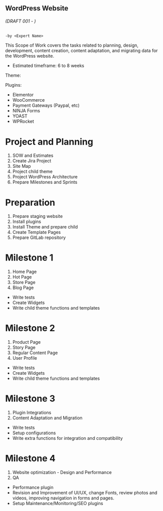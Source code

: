 # <Project Name>

## WordPress Website

###### (DRAFT 001 - <date>)

    -by <Expert Name>

This Scope of Work covers the tasks related to planning, design, development, content creation, content adaptation, and migrating data for the WordPress website. 

* Estimated timeframe:  6 to 8 weeks

Theme: 

Plugins:

- Elementor
- WooCommerce
- Payment Gateways (Paypal, etc)
- NINJA Forms
- YOAST
- WPRocket

# Project and Planning

1. SOW and Estimates
2. Create Jira Project
3. Site Map
4. Project child theme
5. Project WordPress Architecture
6. Prepare Milestones and Sprints 
   

# Preparation

1. Prepare staging website
2. Install plugins
3. Install Theme and prepare child
4. Create Template Pages
5. Prepare GitLab repository

# Milestone 1

1. Home Page
2. Hot Page
3. Store Page
4. Blog Page

  - Write tests
  - Create Widgets
  - Write child theme functions and templates

# Milestone 2

1. Product Page
2. Story Page
3. Regular Content Page
4. User Profile

  - Write tests
  - Create Widgets
  - Write child theme functions and templates  

# Milestone 3

1. Plugin Integrations
2. Content Adaptation and Migration

  - Write tests
  - Setup configurations
  - Write extra functions for integration and compatibility

# Milestone 4

1. Website optimization - Design and Performance
2. QA

  - Performance plugin
  - Revision and Improvement of UI/UX, change Fonts, review photos and videos, improving navigation in forms and pages.
  - Setup Maintenance/Monitoring/SEO plugins 

